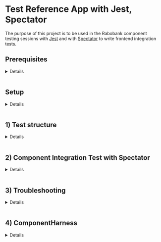 # Test Reference App with Jest, Spectator

The purpose of this project is to be used in the Rabobank component testing sessions with [Jest](https://jestjs.io/) and with [Spectator](https://ngneat.github.io/spectator/) to write frontend integration tests.

## Prerequisites
<details>
  <summary>Details</summary>

<br>

### Tools needed
* Git
* Node (12.x)
* npm (6.x)
* latest Google Chrome
* GitHub account
### Tools recommended
* Recommended downloading Visual Studio Code: https://code.visualstudio.com/
  * install the following extensions:
  * [EditorConfig](https://marketplace.visualstudio.com/items?itemName=EditorConfig.EditorConfig)
  * [TSLint](https://marketplace.visualstudio.com/items?itemName=eg2.tslint)
  * [Angular Language Service](https://marketplace.visualstudio.com/items?itemName=Angular.ng-template)
  * [vscode-icons](https://marketplace.visualstudio.com/items?itemName=robertohuertasm.vscode-icons)
  * [vscode-jest](https://marketplace.visualstudio.com/items?itemName=orta.vscode-jest)
</details>
<br>

## Setup

<details>
<summary>Details</summary>
<br>

### Configure Project
You will need to do the following:
* fork this repo to your GitHub account

### Verify

The following commands should work:

### Run App Locally :rocket:
Run `npm start` for a dev server. Navigate to `http://localhost:4200/`. The app will automatically reload if you change any of the source files.

### Run Unit Tests
Run `npm test` to execute the unit tests via [Jest](https://jestjs.io/) and [Spectator](https://ngneat.github.io/spectator/)

Run tests in watch mode:
```sh
npm run test:watch
```

</details>
<br>

## 1) Test structure
<details>
  <summary>Details</summary>

<br>

### Unit Testing Best Practices

1. **Always Write Isolated Test Cases**  
The order of execution has to be independent between test cases.
2. **Test One Thing Only in One Test Case**  
If a method has several end results, each one should be tested separately.
Whenever a bug occurs, it will help you locate the source of the problem.
**:(**
```javascript
it('should send the data to the server and update the view properly', () => 
{
  // expect(...)to(...);
  // expect(...)to(...);
});
```
**:)**
```javascript
it('should send the data to the server', () => {
  // expect(...)to(...);
});

it('should update the view properly', () => {
  // expect(...)to(...);
});
```
Be aware that writing "AND" or "OR" when naming your test smells bad...

3. **Describe your tests properly**  
This helps to avoid comments and increases the maintainability and in the case a test fails you know faster what functionality has been broken. Keep in mind that someone else will read it too.
Tests can be the live documentation of the code.  

In order to help you write test names properly, you can use the "unit of work - scenario/context - expected behaviour" pattern:

```javascript
describe('[unit of work]', () => {
  it('should [expected behaviour] when [scenario/context]', () => {
  });
});
```
Or whenever you have many tests that follow the same scenario or are related to the same context:

```javascript
describe('[unit of work]', () => {
  describe('when [scenario/context]', () => {
    it('should [expected behaviour]', () => {
    });
  });
});
```

```javascript
describe("binding dependencies", () => {
  it("should remove handler when element was removed", () => {
    // code
  });

  it("should add handler when element was added", () => {
    // code
  })
})
```
In Angular you can also use describe statement to separate unit tests, template shallow tests and integration tests:
Even better to prevent big files you can create seperate spec files for them.

```javascript
describe('unit tests', () => {
  describe('[unit of work]', () => {
    describe('when [scenario/context]', () => {
      it('should [expected behaviour]', () => {
      });
    });
  });
});

describe('template shallow tests', () => {
  describe('[unit of work]', () => {
    describe('when [scenario/context]', () => {
      it('should [expected behaviour]', () => {
      });
    });
  });
});

describe('integration tests', () => {
  describe('[unit of work]', () => {
    describe('when [scenario/context]', () => {
      it('should [expected behaviour]', () => {
      });
    });
  });
});
```

4. **Use the Arrange-Act-Assert Style**
- Arrange the data / mocks
- Perform an action
- Assert 
5. **Measure Code Coverage to Find Missing Test Cases**  
6. **Don't Forget to Refactor the Test Code**
Also maintain your test code (especially when after refactoring the code under test).
7. **Limit Use of Mocks**  
In some cases absolutely necessary, but with better design stubs should be enough.  
*Mocks vs stubs*  
*Mock* objects are used to define *expectations* i.e: In this scenario I expect method A() to be called with such and such parameters.Mocks record and verify such expectations.
*Stubs*, on the other hand have a different purpose: they do not record or verify expectations, but rather allow us to *“replace”* the behavior, state of the “fake” object in order to utilize a test scenario.
8. **Avoud logic in tests**  
**:(**
```javascript
it('should properly sanitize strings', () => {
  let result;
  const testValues = {
    'Avion'         : 'Avi' + String.fromCharCode(243) + 'n',
    'The-space'     : 'The space',
    'Weird-chars-'  : 'Weird chars!!',
    'file-name.zip' : 'file name.zip',
    'my-name.zip'   : 'my.name.zip'
  };

  for (result in testValues) {
    expect( sanitizeString(testValues[result]) ).toEqual(result);
  }
});
```
**:)**
```javascript
it('should sanitize a string containing non-ASCII chars', () => {
  expect( sanitizeString('Avi'+String.fromCharCode(243)+'n') ).toEqual('Avion');
});

it('should sanitize a string containing spaces', () => {
  expect( sanitizeString('The space') ).toEqual('The-space');
});

it('should sanitize a string containing exclamation signs', () => {
  expect( sanitizeString('Weird chars!!') ).toEqual('Weird-chars-');
});

it('should sanitize a filename containing spaces', () => {
  expect( sanitizeString('file name.zip') ).toEqual('file-name.zip');
});

it('should sanitize a filename containing more than one dot', () => {
  expect( sanitizeString('my.name.zip') ).toEqual('my-name.zip');
});
```
9. **Don't write unnecessary expectations**  
Remember, unit tests are a design specification of how a certain behaviour should work, not a list of observations of everything the code happens to do.
10. **Cover the general case and the edge cases**
"Strange behaviour" usually happens at the edges... 
Remember that your tests can be the live documentation of your code.

</details>

<br>

## 2) Component Integration Test with Spectator
<details>
  <summary>Details</summary>
<br>

### Why Spectator?
* Helps remove all boilerplate required to set up test suites.
* Helps write very clean, easy, and focused tests.
* Makes query DOM elements in tests easy.
* Provides HTTP testing support.
* Provides custom matchers, e.g. toHaveClass, toBeDisabled, etc.
* Provides routing testing support.
* Provides built-in support for entry components.
* Supports auto-mocking providers.

### Tests

An example can be found [here](client/app/article-edit/article-edit.component.spec.ts). In this file unit test / shallow tests and angular integration tests are
demonstrated with usage of spectator.

Please try if you can add an integration test in the author-form.component section.

</details>

<br>

## 3) Troubleshooting
<details>
  <summary>Details</summary>

<br>

### Debugging unit tests

You can also debug your tests by adding breakpoints to the code, e.g. running JavaScript Debug Terminal in VSCode. For this install the vscode-jest plugin via the marketplace. This will also give nice visual checkmarks displaying passed/failed tests. 

![](./images/vscode-jest-extension.png)

![](./images/vscode-jest-mark.png)

</details>

<br>

## 4) ComponentHarness
<details>
  <summary>Details</summary>

<br>

### What it is
A component harness is a class that lets a test interact with a component via a supported API. 
Each harness's API interacts with a component the same way a user would. 
By using the harness API, a test insulates itself against updates to the internals of a component, such as changing its DOM structure. 
The idea for component harnesses comes from the PageObject pattern commonly used for integration testing.

Cool right? :sunglasses: An example can be found [here](client/app/author-form/author-form.harness.ts)

More documentation [here](https://material.angular.io/cdk/test-harnesses/overview)

NOTE this was introduced in Angular CDK 9 and will probably not work in Angular < 9.

</details>
